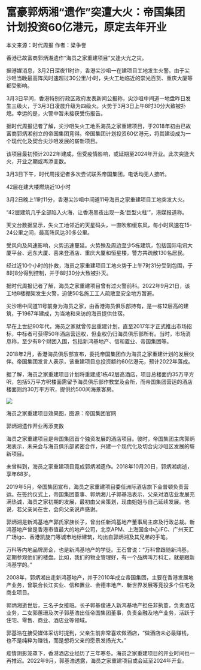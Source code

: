 # 富豪郭炳湘“遗作”突遭大火：帝国集团计划投资60亿港元，原定去年开业

本文来源：时代周报 作者：梁争誉

香港已故富商郭炳湘遗作“海员之家重建项目”又逢火光之灾。

据港媒消息，3月2日深夜11时许，香港尖沙咀一在建项目工地发生火警。由于尖沙咀当晚最高阵风时速超过30公里/小时，失火工地临近的崇光百货、重庆大厦等都受影响。

3月3日早间，香港特别行政区政府发表新闻公报称，尖沙咀中间道一地盘昨日发生三级火，于3月3日凌晨升级为四级火。火势于3月3日上午8时30分大致被扑熄。幸运的是，火警中暂未接获受伤报告。

据时代周报记者了解，尖沙咀失火工地系海员之家重建项目，于2018年初由已故富商郭炳湘创立的帝国集团竞得。帝国集团计划投资60亿港元，将其建设成为一个现代化及契合尖沙咀发展的崭新项目。

该项目最初预计2022年建成，但受疫情影响，或延期至2024年开业。此次突逢大火，开业之期或再添变数。

3月3日下午，时代周报记者多次尝试联系帝国集团，电话均无人接听。

42层在建大楼燃烧近10小时

3月2日晚上11时11分，香港尖沙咀中间道11号海员之家重建项目工地突发大火。

“42层建筑几乎全部陷入火海，让香港黑夜出现一条‘巨型火柱’”，港媒报道称。

天文台数据显示，失火工地邻近的天星码头，一直吹和缓东风，每小时风速在15-24公里之间，最高阵风达30多公里。

受风向及风速影响，火势迅速蔓延。火势殃及周边至少5栋建筑，包括国际电讯大厦平台、远东大厦、喜来登酒店、重庆大厦和恒星楼，警方共疏散130名居民。

经过近10个小时的扑救，海员之家重建项目工地火势于上午7时31分受到包围，于8时8分得到控制，并于8时30分大致被扑灭。

据时代周报记者了解，海员之家重建项目曾有过火警前科。2022年9月21日，该工地8楼棚架发生火警，迫使50名施工工人疏散至安全地方暂避。

尖沙咀中间道11号前身为海员之家，由香港海员俱乐部持有，是一栋12层高的建筑，于1967年建成，为当地和来访的海员提供住宿。

早在上世纪90年代，海员之家就曾传出重建计划，直至2017年才正式推出市场招标，中标者可获得50年酒店营运权，但业权仍归海员俱乐部所有。当时，市场消息称，至少有8个财团入围，包括新鸿基地产、信和置业、帝国集团等。

2018年2月，香港海员俱乐部宣布，委托帝国集团作为海员之家重建计划的发展伙伴。帝国集团发言人表示，该重建项目总投资额约60亿港元，预计2022年落成。

据了解，海员之家重建项目计划将重建成1栋42层高酒店，项目总楼面约35万平方呎，包括5万平方呎楼面需留予海员俱乐部作教堂及会所，而帝国集团营运的酒店楼面则约30万平方呎，提供约500间海景客房。

![](https://inews.gtimg.com/om_bt/OEiB4s_p4QMCBty41OrpbLojFT-6fx_G0TbA0B8e_5ftIAA/1000)

海员之家重建项目效果图，图源：帝国集团官网

郭炳湘遗作开业再添变数

海员之家重建项目是帝国集团首个独资发展的酒店项目。彼时，帝国集团主席郭炳湘表示，未来会与海员俱乐部紧密合作，兴建一个现代化及切合尖沙咀区发展的崭新项目。

未曾料到，海员之家重建项目竟成郭炳湘遗作。2018年10月20日，郭炳湘病逝，享年68岁。

2019年5月，帝国集团宣布，海员之家重建项目委任洲际酒店旗下金普顿负责营运。在签约仪式上，帝国集团董事、郭炳湘儿子郭基浩表示，父亲对酒店业发展充满热诚，海员之家初期的发展，最初由父亲策划，现由姐姐与自己延续发展。他说，若父亲尚在世，会向父亲说声感谢。

郭炳湘是新鸿基地产郭氏家族长子，曾出任新鸿基地产董事局主席及行政总裁。新鸿基地产曾是香港市值最大的地产公司，北京APM、上海国金中心IFC、广州天汇广场igc、香港凯旋门等城市地标建筑，均出自郭炳湘及其兄弟的手笔。

万科等内地品牌房企，也是新鸿基地产的学徒。王石曾说：“万科曾跟随新鸿基，定期参观他们的楼盘。比如，我们的物业管理好，有一个品牌叫万科汇，就是跟新鸿基学的。”

2008年，郭炳湘出走新鸿基地产，并于2010年成立帝国集团，主要在香港发展地产业务，曾联合长江实业、信和置业、会德丰地产、新世界发展等竞投多个住宅及商业项目。

郭炳湘逝世后，三名子女接班。长子郭基俊进入新鸿基地产担任非执董，负责酒店业务，二女郭蕙珊及次子郭基浩出任帝国集团董事，负责金融及地产业务，活跃于住宅、零售、商业、酒店业等领域。

郭基浩在接受媒体采访时提到，父亲生前非常喜欢做酒店，“做酒店未必最赚钱，也不是纯粹为赚钱，而是想将父亲的愿景发扬光大。”

疫情阴影笼罩下，香港酒店业经历了三年寒冬。海员之家重建项目的开业时间也一再推迟。2022年9月，郭基浩透露，海员之家重建项目或会延至2024年开业。


